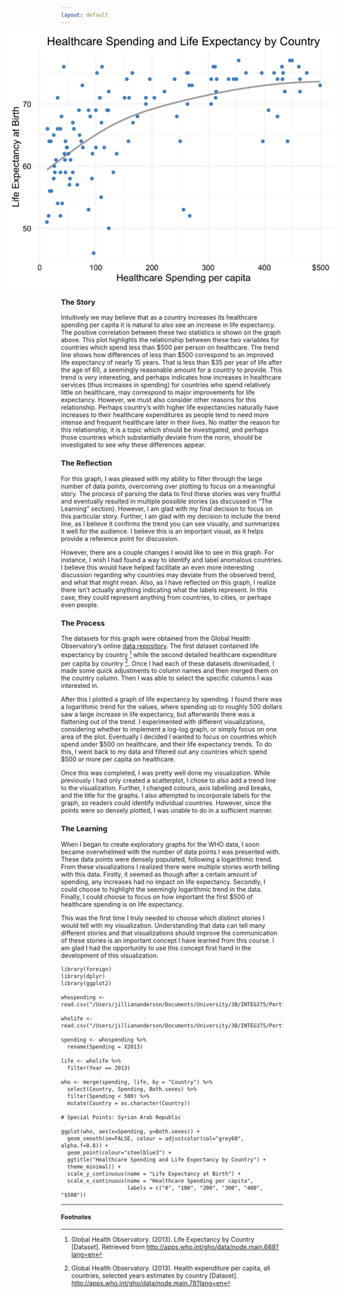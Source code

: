 ```yaml
---
layout: default
---
```


<img src="/images/WHO_Life_Spend.png" alt="image" style = "max-width: 150%; margin-left: -25%" align = "center">

### The Story
Intuitively we may believe that as a country increases its healthcare spending per capita it is natural to also see an increase in life expectancy. The positive correlation between these two statistics is shown on the graph above. This plot highlights the relationship between these two variables for countries which spend less than $500 per person on healthcare. The trend line shows how differences of less than $500 correspond to an improved life expectancy of nearly 15 years. That is less than $35 per year of life after the age of 60, a seemingly reasonable amount for a country to provide. This trend is very interesting, and perhaps indicates how increases in healthcare services (thus increases in spending) for countries who spend relatively little on healthcare, may correspond to major improvements for life expectancy. However, we must also consider other reasons for this relationship. Perhaps country’s with higher life expectancies naturally have increases to their healthcare expenditures as people tend to need more intense and frequent healthcare later in their lives. No matter the reason for this relationship, it is a topic which should be investigated, and perhaps those countries which substantially deviate from the norm, should be investigated to see why these differences appear. 


### The Reflection
For this graph, I was pleased with my ability to filter through the large number of data points, overcoming over plotting to focus on a meaningful story. The process of parsing the data to find these stories was very fruitful and eventually resulted in multiple possible stories (as discussed in “The Learning” section). However, I am glad with my final decision to focus on this particular story. Further, I am glad with my decision to include the trend line, as I believe it confirms the trend you can see visually, and summarizes it well for the audience. I believe this is an important visual, as it helps provide a reference point for discussion.  

However, there are a couple changes I would like to see in this graph. For instance, I wish I had found a way to identify and label anomalous countries. I believe this would have helped facilitate an even more interesting discussion regarding why countries may deviate from the observed trend, and what that might mean. Also, as I have reflected on this graph, I realize there isn’t actually anything indicating what the labels represent. In this case, they could represent anything from countries, to cities, or perhaps even people.


### The Process
The datasets for this graph were obtained from the Global Health Observatory’s online [ data repository](http://apps.who.int/gho/data/node.home). The first dataset contained life expectancy by country [^1] while the second detailed healthcare expenditure per capita by country [^2]. Once I had each of these datasets downloaded, I made some quick adjustments to column names and then merged them on the country column. Then I was able to select the specific columns I was interested in. 

After this I plotted a graph of life expectancy by spending. I found there was a logarithmic trend for the values, where spending up to roughly 500 dollars saw a large increase in life expectancy, but afterwards there was a flattening out of the trend. I experimented with different visualizations, considering whether to implement a log-log graph, or simply focus on one area of the plot. Eventually I decided I wanted to focus on countries which spend under $500 on healthcare, and their life expectancy trends. To do this, I went back to my data and filtered out any countries which spend $500 or more per capita on healthcare. 

Once this was completed, I was pretty well done my visualization. While previously I had only created a scatterplot, I chose to also add a trend line to the visualization. Further, I changed colours, axis labelling and breaks, and the title for the graphs. I also attempted to incorporate labels for the graph, so readers could identify individual countries. However, since the points were so densely plotted, I was unable to do in a sufficient manner. 


### The Learning
When I began to create exploratory graphs for the WHO data, I soon became overwhelmed with the number of data points I was presented with. These data points were densely populated, following a logarithmic trend. From these visualizations I realized there were multiple stories worth telling with this data. Firstly, it seemed as though after a certain amount of spending, any increases had no impact on life expectancy. Secondly, I could choose to highlight the seemingly logarithmic trend in the data. Finally, I could choose to focus on how important the first $500 of healthcare spending is on life expectancy. 

This was the first time I truly needed to choose which distinct stories I would tell with my visualization. Understanding that data can tell many different stories and that visualizations should improve the communication of these stories is an important concept I have learned from this course. I am glad I had the opportunity to use this concept first hand in the development of this visualization. 


```
library(foreign)
library(dplyr)
library(ggplot2)

whospending <- read.csv("/Users/jilliananderson/Documents/University/3B/INTEG375/Portfolio/xmart_spending.csv")

wholife <- read.csv("/Users/jilliananderson/Documents/University/3B/INTEG375/Portfolio/xmart_life.csv") 

spending <- whospending %>%
  rename(Spending = X2013)

life <- wholife %>%
  filter(Year == 2013)

who <- merge(spending, life, by = "Country") %>%
  select(Country, Spending, Both.sexes) %>%
  filter(Spending < 500) %>%
  mutate(Country = as.character(Country))

# Special Points: Syrian Arab Republic

ggplot(who, aes(x=Spending, y=Both.sexes)) + 
  geom_smooth(se=FALSE, colour = adjustcolor(col="grey60", alpha.f=0.8)) +     
  geom_point(colour="steelblue3") + 
  ggtitle("Healthcare Spending and Life Expectancy by Country") + 
  theme_minimal() + 
  scale_y_continuous(name = "Life Expectancy at Birth") + 
  scale_x_continuous(name = "Healthcare Spending per capita",
                     labels = c("0", "100", "200", "300", "400", "$500"))
```

<hr>

#### Footnotes
[^1]: Global Health Observatory. (2013). Life Expectancy by Country [Dataset]. Retrieved from http://apps.who.int/gho/data/node.main.688?lang=en
[^2]: Global Health Observatory. (2013). Health expenditure per capita, all countries, selected years estimates by country [Dataset]. http://apps.who.int/gho/data/node.main.78?lang=en


